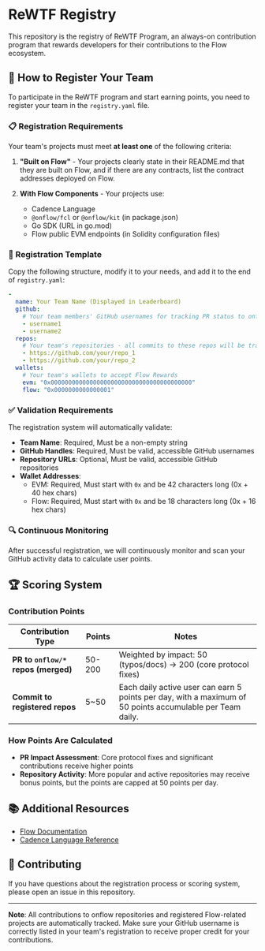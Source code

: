 # ReWTF Registry

This repository is the registry of ReWTF Program, an always-on contribution program that rewards developers for their contributions to the Flow ecosystem.

## 🚀 How to Register Your Team

To participate in the ReWTF program and start earning points, you need to register your team in the `registry.yaml` file.

### 📋 Registration Requirements

Your team's projects must meet **at least one** of the following criteria:

1. **"Built on Flow"** - Your projects clearly state in their README.md that they are built on Flow, and if there are any contracts, list the contract addresses deployed on Flow.

2. **With Flow Components** - Your projects use:
   - Cadence Language
   - `@onflow/fcl` or `@onflow/kit` (in package.json)
   - Go SDK (URL in go.mod)
   - Flow public EVM endpoints (in Solidity configuration files)

### 📝 Registration Template

Copy the following structure, modify it to your needs, and add it to the end of `registry.yaml`:

```yaml
-
  name: Your Team Name (Displayed in Leaderboard)
  github:
    # Your team members' GitHub usernames for tracking PR status to onflow
    - username1
    - username2
  repos:
    # Your team's repositories - all commits to these repos will be tracked
    - https://github.com/your/repo_1
    - https://github.com/your/repo_2
  wallets:
    # Your team's wallets to accept Flow Rewards
    evm: "0x0000000000000000000000000000000000000000"
    flow: "0x0000000000000001"
```

### ✅ Validation Requirements

The registration system will automatically validate:

- **Team Name**: Required, Must be a non-empty string
- **GitHub Handles**: Required, Must be valid, accessible GitHub usernames
- **Repository URLs**: Optional, Must be valid, accessible GitHub repositories
- **Wallet Addresses**:
  - EVM: Required, Must start with `0x` and be 42 characters long (0x + 40 hex chars)
  - Flow: Required, Must start with `0x` and be 18 characters long (0x + 16 hex chars)

### 🔍 Continuous Monitoring

After successful registration, we will continuously monitor and scan your GitHub activity data to calculate user points.

## 🏆 Scoring System

### Contribution Points

| Contribution Type | Points | Notes |
|------------------|---------|-------|
| **PR to `onflow/*` repos (merged)** | 50-200 | Weighted by impact: 50 (typos/docs) → 200 (core protocol fixes) |
| **Commit to registered repos** | 5~50 | Each daily active user can earn 5 points per day, with a maximum of 50 points accumulable per Team daily.  |

### How Points Are Calculated

- **PR Impact Assessment**: Core protocol fixes and significant contributions receive higher points
- **Repository Activity**: More popular and active repositories may receive bonus points, but the points are capped at 50 points per day.

## 📚 Additional Resources

- [Flow Documentation](https://developers.flow.com/)
- [Cadence Language Reference](https://cadence-lang.org/)

## 🤝 Contributing

If you have questions about the registration process or scoring system, please open an issue in this repository.

---

**Note**: All contributions to onflow repositories and registered Flow-related projects are automatically tracked. Make sure your GitHub username is correctly listed in your team's registration to receive proper credit for your contributions.
